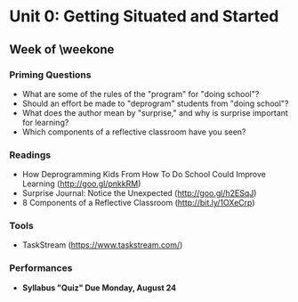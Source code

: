# Unit 0: Getting Situated and Started

## Week of \weekone

### Priming Questions
* What are some of the rules of the "program" for "doing school"?
* Should an effort be made to "deprogram" students from "doing school"?
* What does the author mean by "surprise," and why is surprise important for learning?
* Which components of a reflective classroom have you seen?
    
### Readings
* How Deprogramming Kids From How To Do School Could Improve Learning (http://goo.gl/pnkkRM)
* Surprise Journal: Notice the Unexpected (http://goo.gl/h2ESqJ)
* 8 Components of a Reflective Classroom (http://bit.ly/1OXeCrp)

### Tools
* TaskStream (https://www.taskstream.com/)

### Performances
* **Syllabus "Quiz" Due Monday, August 24**
